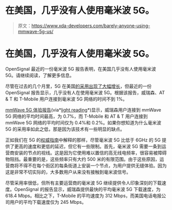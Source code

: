 # 在美国，几乎没有人使用毫米波 5G。

> 原文：<https://www.xda-developers.com/barely-anyone-using-mmwave-5g-us/>

# 在美国，几乎没有人使用毫米波 5G。

OpenSignal 最近的一份毫米波 5G 报告表明，在美国几乎没有人使用毫米波 5G。请继续阅读，了解更多信息。

尽管在过去的几个月里，5G 在美国[的采用出现了大幅增长](https://www.xda-developers.com/att-leading-5g-speeds-t-mobile-winning-coverage/)，但最近的一份 OpenSignal 报告显示，几乎没有人在使用毫米波 5G。根据该报告，威瑞森、AT & T 和 T-Mobile 用户连接到毫米波 5G 网络的时间不到 1%。

[mmWave 5G 体验报告](https://www.opensignal.com/2021/07/13/quantifying-the-mmwave-5g-experience-in-the-us-july-update)(via*[light reading](https://www.lightreading.com/5g/the-age-of-mmwave-5g-sputters-to-dusty-death/a/d-id/770838)*)显示，威瑞森用户连接到 mmWave 5G 网络的平均时间最高，为 0.7%，而 T-Mobile 和 AT & T 用户连接到 mmWave 5G 网络的平均时间仅为 0.4%和 0.2%。如果你想知道为什么毫米波 5G 的采用率如此之低，那是因为该技术有一些明显的缺点。

正如我们在 5G 的[权威指南](http://xda-developers.com/5g/)中解释的那样，尽管毫米波 5G 比低于 6GHz 的 5G 提供了更高的速度和更低的延迟，但它有一些限制。首先，毫米波 5G 需要一条到运营商安装的节点的视线。这是因为它使用难以置信的高无线电频率，很容易被障碍物阻挡。最重要的是，这些频率只有大约 500 米的有限范围。由于这些原因，运营商将不得不在每个街区的每条街道上安装一个节点，为用户提供无缝体验。因为这是非常不切实际的，大多数用户从来没有接触到毫米波信号。

尽管采用率很低，但所有主要运营商的毫米波 5G 继续提供令人印象深刻的下载速度。OpenSignal 的报告显示，威瑞森提供最快的平均毫米波 5G 下载速度，为 618.4 Mbps。相比之下，T-Mobile 的平均速度为 312 Mbps，而美国电话电报公司用户的平均下载速度仅为 245 Mbps。